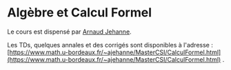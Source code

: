 # Algèbre et Calcul Formel

Le cours est dispensé par [Arnaud Jehanne](https://www.math.u-bordeaux.fr/~ajehanne/).

Les TDs, quelques annales et des corrigés sont disponibles à l'adresse : [https://www.math.u-bordeaux.fr/~ajehanne/MasterCSI/CalculFormel.html](https://www.math.u-bordeaux.fr/~ajehanne/MasterCSI/CalculFormel.html) .
